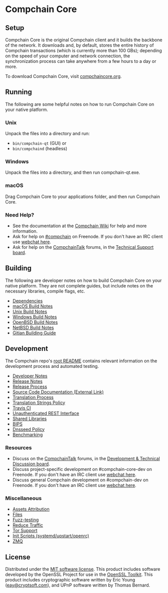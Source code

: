 Compchain Core
=============

Setup
---------------------
Compchain Core is the original Compchain client and it builds the backbone of the network. It downloads and, by default, stores the entire history of Compchain transactions (which is currently more than 100 GBs); depending on the speed of your computer and network connection, the synchronization process can take anywhere from a few hours to a day or more.

To download Compchain Core, visit [compchaincore.org](https://compchaincore.org/en/releases/).

Running
---------------------
The following are some helpful notes on how to run Compchain Core on your native platform.

### Unix

Unpack the files into a directory and run:

- `bin/compchain-qt` (GUI) or
- `bin/compchaind` (headless)

### Windows

Unpack the files into a directory, and then run compchain-qt.exe.

### macOS

Drag Compchain Core to your applications folder, and then run Compchain Core.

### Need Help?

* See the documentation at the [Compchain Wiki](https://en.compchain.it/wiki/Main_Page)
for help and more information.
* Ask for help on [#compchain](http://webchat.freenode.net?channels=compchain) on Freenode. If you don't have an IRC client use [webchat here](http://webchat.freenode.net?channels=compchain).
* Ask for help on the [CompchainTalk](https://compchaintalk.org/) forums, in the [Technical Support board](https://compchaintalk.org/index.php?board=4.0).

Building
---------------------
The following are developer notes on how to build Compchain Core on your native platform. They are not complete guides, but include notes on the necessary libraries, compile flags, etc.

- [Dependencies](dependencies.md)
- [macOS Build Notes](build-osx.md)
- [Unix Build Notes](build-unix.md)
- [Windows Build Notes](build-windows.md)
- [OpenBSD Build Notes](build-openbsd.md)
- [NetBSD Build Notes](build-netbsd.md)
- [Gitian Building Guide](gitian-building.md)

Development
---------------------
The Compchain repo's [root README](/README.md) contains relevant information on the development process and automated testing.

- [Developer Notes](developer-notes.md)
- [Release Notes](release-notes.md)
- [Release Process](release-process.md)
- [Source Code Documentation (External Link)](https://dev.visucore.com/compchain/doxygen/)
- [Translation Process](translation_process.md)
- [Translation Strings Policy](translation_strings_policy.md)
- [Travis CI](travis-ci.md)
- [Unauthenticated REST Interface](REST-interface.md)
- [Shared Libraries](shared-libraries.md)
- [BIPS](bips.md)
- [Dnsseed Policy](dnsseed-policy.md)
- [Benchmarking](benchmarking.md)

### Resources
* Discuss on the [CompchainTalk](https://compchaintalk.org/) forums, in the [Development & Technical Discussion board](https://compchaintalk.org/index.php?board=6.0).
* Discuss project-specific development on #compchain-core-dev on Freenode. If you don't have an IRC client use [webchat here](http://webchat.freenode.net/?channels=compchain-core-dev).
* Discuss general Compchain development on #compchain-dev on Freenode. If you don't have an IRC client use [webchat here](http://webchat.freenode.net/?channels=compchain-dev).

### Miscellaneous
- [Assets Attribution](assets-attribution.md)
- [Files](files.md)
- [Fuzz-testing](fuzzing.md)
- [Reduce Traffic](reduce-traffic.md)
- [Tor Support](tor.md)
- [Init Scripts (systemd/upstart/openrc)](init.md)
- [ZMQ](zmq.md)

License
---------------------
Distributed under the [MIT software license](/COPYING).
This product includes software developed by the OpenSSL Project for use in the [OpenSSL Toolkit](https://www.openssl.org/). This product includes
cryptographic software written by Eric Young ([eay@cryptsoft.com](mailto:eay@cryptsoft.com)), and UPnP software written by Thomas Bernard.

